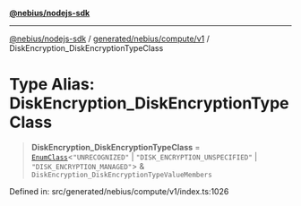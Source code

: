 [**@nebius/nodejs-sdk**](../../../../../README.md)

***

[@nebius/nodejs-sdk](../../../../../README.md) / [generated/nebius/compute/v1](../README.md) / DiskEncryption\_DiskEncryptionTypeClass

# Type Alias: DiskEncryption\_DiskEncryptionTypeClass

> **DiskEncryption\_DiskEncryptionTypeClass** = [`EnumClass`](../../../../../runtime/protos/enum/type-aliases/EnumClass.md)\<`"UNRECOGNIZED"` \| `"DISK_ENCRYPTION_UNSPECIFIED"` \| `"DISK_ENCRYPTION_MANAGED"`\> & `DiskEncryption_DiskEncryptionTypeValueMembers`

Defined in: src/generated/nebius/compute/v1/index.ts:1026
